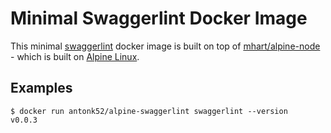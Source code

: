 Minimal Swaggerlint Docker Image
===========================

This minimal [swaggerlint](https://www.npmjs.com/package/swaggerlint) docker image is built on top of
[mhart/alpine-node](https://github.com/mhart/alpine-node) - which is built on
[Alpine Linux](https://alpinelinux.org/).

Examples
--------

    $ docker run antonk52/alpine-swaggerlint swaggerlint --version
    v0.0.3

